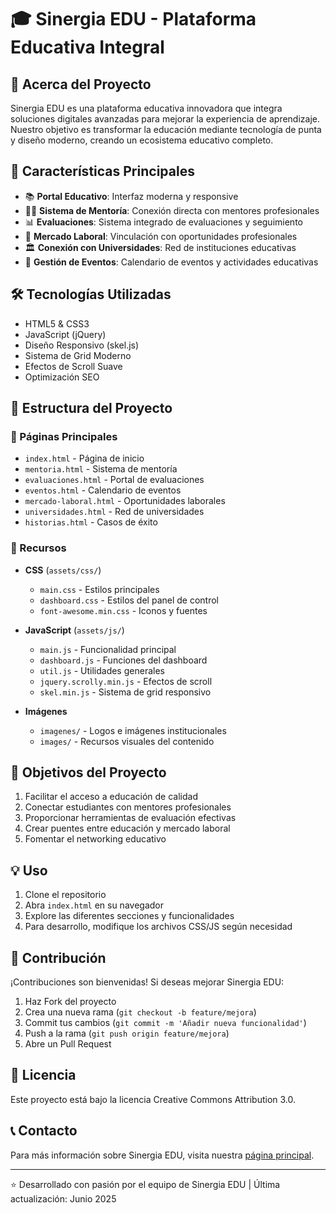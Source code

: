# 🎓 Sinergia EDU - Plataforma Educativa Integral

## 🌟 Acerca del Proyecto
Sinergia EDU es una plataforma educativa innovadora que integra soluciones digitales avanzadas para mejorar la experiencia de aprendizaje. Nuestro objetivo es transformar la educación mediante tecnología de punta y diseño moderno, creando un ecosistema educativo completo.

## 🚀 Características Principales
- 📚 **Portal Educativo**: Interfaz moderna y responsive
- 👩‍🏫 **Sistema de Mentoría**: Conexión directa con mentores profesionales
- 📊 **Evaluaciones**: Sistema integrado de evaluaciones y seguimiento
- 💼 **Mercado Laboral**: Vinculación con oportunidades profesionales
- 🏛️ **Conexión con Universidades**: Red de instituciones educativas
- 📅 **Gestión de Eventos**: Calendario de eventos y actividades educativas

## 🛠️ Tecnologías Utilizadas
- HTML5 & CSS3
- JavaScript (jQuery)
- Diseño Responsivo (skel.js)
- Sistema de Grid Moderno
- Efectos de Scroll Suave
- Optimización SEO

## 📂 Estructura del Proyecto

### 📄 Páginas Principales
- `index.html` - Página de inicio
- `mentoria.html` - Sistema de mentoría
- `evaluaciones.html` - Portal de evaluaciones
- `eventos.html` - Calendario de eventos
- `mercado-laboral.html` - Oportunidades laborales
- `universidades.html` - Red de universidades
- `historias.html` - Casos de éxito

### 🎨 Recursos
- **CSS** (`assets/css/`)
  - `main.css` - Estilos principales
  - `dashboard.css` - Estilos del panel de control
  - `font-awesome.min.css` - Iconos y fuentes

- **JavaScript** (`assets/js/`)
  - `main.js` - Funcionalidad principal
  - `dashboard.js` - Funciones del dashboard
  - `util.js` - Utilidades generales
  - `jquery.scrolly.min.js` - Efectos de scroll
  - `skel.min.js` - Sistema de grid responsivo

- **Imágenes**
  - `imagenes/` - Logos e imágenes institucionales
  - `images/` - Recursos visuales del contenido

## 🎯 Objetivos del Proyecto
1. Facilitar el acceso a educación de calidad
2. Conectar estudiantes con mentores profesionales
3. Proporcionar herramientas de evaluación efectivas
4. Crear puentes entre educación y mercado laboral
5. Fomentar el networking educativo

## 💡 Uso
1. Clone el repositorio
2. Abra `index.html` en su navegador
3. Explore las diferentes secciones y funcionalidades
4. Para desarrollo, modifique los archivos CSS/JS según necesidad

## 🤝 Contribución
¡Contribuciones son bienvenidas! Si deseas mejorar Sinergia EDU:
1. Haz Fork del proyecto
2. Crea una nueva rama (`git checkout -b feature/mejora`)
3. Commit tus cambios (`git commit -m 'Añadir nueva funcionalidad'`)
4. Push a la rama (`git push origin feature/mejora`)
5. Abre un Pull Request

## 📝 Licencia
Este proyecto está bajo la licencia Creative Commons Attribution 3.0.

## 📞 Contacto
Para más información sobre Sinergia EDU, visita nuestra [página principal](index.html).

---
⭐️ Desarrollado con pasión por el equipo de Sinergia EDU | Última actualización: Junio 2025
